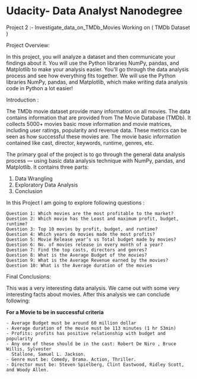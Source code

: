 # Udacity- Data Analyst Nanodegree 
Project 2 :- Investigate_data_on_TMDb_Movies
Working on ( TMDb Dataset )


Project Overview:

In this project, you will analyze a dataset and then communicate your findings about it.
You will use the Python libraries NumPy, pandas, and Matplotlib to make your analysis easier.
You'll go through the data analysis process and see how everything fits together.
We will use the Python libraries NumPy, pandas, and Matplotlib, which make writing data analysis
code in Python a lot easier! 

Introduction :

The TMDb movie dataset provide many information on all movies. The data contains
information that are provided from The Movie Database (TMDb). It collects 5000+ movies
basic move information and movie matrices, including user ratings, popularity and revenue
data. These metrics can be seen as how successful these movies are. The movie basic
information contained like cast, director, keywords, runtime, genres, etc.

The primary goal of the project is to go through the general data analysis process — using
basic data analysis technique with NumPy, pandas, and Matplotlib. It contains three parts:
  1. Data Wrangling
  2. Exploratory Data Analysis
  3. Conclusion

In this Project I am going to explore following questions :

    Question 1: Which movies are the most profitable to the market?
    Question 2: Which movie has the Least and maximum profit, budget, runtime?
    Question 3: Top 10 movies by profit, budget, and runtime?
    Question 4: Which years do movies made the most profits?
    Question 5: Movie Release year’s vs Total budget made by movies?
    Question 6: No. of movies release in every month of a year?
    Question 7: Find the top casts, directors and genres?
    Question 8: What is the Average Budget of the movies?
    Question 9: What is the Average Revenue earned by the movies?
    Question 10: What is the Average duration of the movies
    
Final Conclusions:

This was a very interesting data analysis. We came out with some very interesting facts about
movies. After this analysis we can conclude following:

**For a Movie to be in successful criteria**

    - Average Budget must be around 60 million dollar
    - Average duration of the movie must be 113 minutes (1 hr 53min)
    - Profits: profits has positive relationship with budget and popularity
    - Any one of these should be in the cast: Robert De Niro , Bruce Willis, Sylvester
      Stallone, Samuel L. Jackson.
    - Genre must be: Comedy, Drama. Action, Thriller.
    - Director must be: Steven Spielberg, Clint Eastwood, Ridley Scott, and Woody Allen.
    

